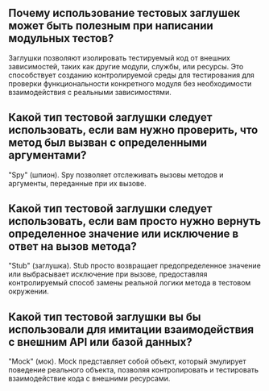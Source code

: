 ## Почему использование тестовых заглушек может быть полезным при написании модульных тестов?
Заглушки позволяют изолировать тестируемый код от внешних зависимостей, таких как другие модули, службы, или ресурсы. Это способствует созданию контролируемой среды для тестирования для проверки функциональности конкретного модуля без необходимости взаимодействия с реальными зависимостями.

## Какой тип тестовой заглушки следует использовать, если вам нужно проверить, что метод был вызван с определенными аргументами?
"Spy" (шпион). Spy позволяет отслеживать вызовы методов и аргументы, переданные при их вызове.

## Какой тип тестовой заглушки следует использовать, если вам просто нужно вернуть определенное значение или исключение в ответ на вызов метода?
"Stub" (заглушка). Stub просто возвращает предопределенное значение или выбрасывает исключение при вызове, предоставляя контролируемый способ замены реальной логики метода в тестовом окружении.

## Какой тип тестовой заглушки вы бы использовали для имитации взаимодействия с внешним API или базой данных?
"Mock" (мок). Mock представляет собой объект, который эмулирует поведение реального объекта, позволяя контролировать и тестировать взаимодействие кода с внешними ресурсами.
